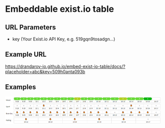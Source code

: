 # Embeddable exist.io table

## URL Parameters

- key (Your Exist.io API Key, e.g. 519gqn9tosadgn...)

## Example URL
https://drandarov-io.github.io/embed-exist-io-table/docs/?placeholder=abc&key=509h0anta093b

## Examples

![table](images/table.png)
